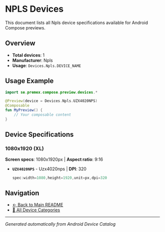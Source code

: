 # NPLS Devices

This document lists all Npls device specifications available for Android Compose previews.

## Overview

- **Total devices**: 1
- **Manufacturer**: Npls
- **Usage**: `Devices.Npls.DEVICE_NAME`

## Usage Example

```kotlin
import se.premex.compose.preview.devices.*

@Preview(device = Devices.Npls.UZX4020NPS)
@Composable
fun MyPreview() {
    // Your composable content
}
```

## Device Specifications

### 1080x1920 (XL)

**Screen specs**: 1080x1920px | **Aspect ratio**: 9:16

- **`UZX4020NPS`** - Uzx4020nps | **DPI**: 320
  ```kotlin
  spec:width=1080,height=1920,unit=px,dpi=320
  ```

## Navigation

- [← Back to Main README](../../README.md)
- [📱 All Device Categories](../README.md)

---
*Generated automatically from Android Device Catalog*
